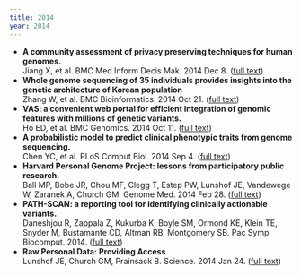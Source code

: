 ```yaml
---
title: 2014
year: 2014
---
```


*   **A community assessment of privacy preserving techniques for human genomes.**<br>
    Jiang X, et al. BMC Med Inform Decis Mak. 2014 Dec 8\. ([full text](https://www.ncbi.nlm.nih.gov/pmc/articles/PMC4290799/))
*   **Whole genome sequencing of 35 individuals provides insights into the genetic architecture of Korean population**<br>
    Zhang W, et al. BMC Bioinformatics. 2014 Oct 21\. ([full text](https://www.ncbi.nlm.nih.gov/pmc/articles/PMC4251052/))
*   **VAS: a convenient web portal for efficient integration of genomic features with millions of genetic variants.**<br>
    Ho ED, et al. BMC Genomics. 2014 Oct 11\. ([full text](https://www.ncbi.nlm.nih.gov/pmc/articles/PMC4210471/))
*   **A probabilistic model to predict clinical phenotypic traits from genome sequencing.**<br>
    Chen YC, et al. PLoS Comput Biol. 2014 Sep 4\. ([full text](https://www.ncbi.nlm.nih.gov/pmc/articles/PMC4154636/))
*   **Harvard Personal Genome Project: lessons from participatory public research.**<br>
    Ball MP, Bobe JR, Chou MF, Clegg T, Estep PW, Lunshof JE, Vandewege W, Zaranek A, Church GM. Genome Med. 2014 Feb 28\. ([full text](https://www.ncbi.nlm.nih.gov/pmc/articles/PMC3978420/))
*   **PATH-SCAN: a reporting tool for identifying clinically actionable variants.**<br>
    Daneshjou R, Zappala Z, Kukurba K, Boyle SM, Ormond KE, Klein TE, Snyder M, Bustamante CD, Altman RB, Montgomery SB. Pac Symp Biocomput. 2014\. ([full text](https://www.ncbi.nlm.nih.gov/pmc/articles/PMC4008882/))
*   **Raw Personal Data: Providing Access**<br>
    Lunshof JE, Church GM, Prainsack B. Science. 2014 Jan 24\. ([full text](http://www.sciencemag.org/content/343/6169/373.full))
